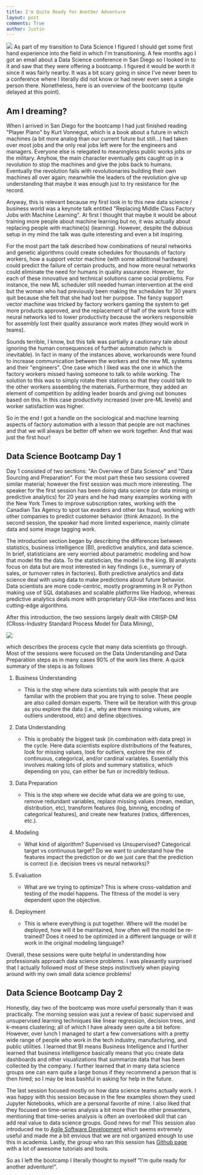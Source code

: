 ```yaml
---
title: I'm Quite Ready for Another Adventure
layout: post
comments: True
author: Justin
---
```


![](https://i.ytimg.com/vi/siDlSFjhNww/maxresdefault.jpg)
As part of my transition to Data Science I figured I should get some first hand
experience into the field in which I'm transitioning. A few months ago I got an email
about a Data Science conference in San Diego so I looked in to it and saw that they 
were offering a bootcamp. I figured it would be worth it since it was fairly nearby.
It was a bit scary going in since I've never been to a conference where I literally 
did not know or had never even seen a single person there. Nonetheless, here is an 
overview of the bootcamp (quite delayed at this point).

## Am I dreaming?

When I arrived in San Diego for the bootcamp I had just finished reading "Player Piano" 
by Kurt Vonnegut, which is a book about a future in which machines (a bit more analog
than our current future but still...) had taken over most jobs and the only real jobs
left were for the engineers and managers. Everyone else is relegated to meaningless
public works jobs or the military. Anyhow, the main character eventually gets caught up
in a revolution to stop the machines and give the jobs back to humans. Eventually the
revolution fails with revolutionaries building their own machines all over again; meanwhile
the leaders of the revolution give up understanding that maybe it was enough just to try
resistance for the record.

Anyway, this is relevant because my first look in to this new data science / business world
was a keynote talk entitled "Replacing Middle Class Factory Jobs with Machine Learning". At
first I thought that maybe it would be about training more people about machine learning but
no, it was actually about replacing people with machine(s) (learning). However, despite the 
dubious setup in my mind the talk was quite interesting and even a bit inspiring.

For the most part the talk described how combinations of neural networks and genetic 
algorithms could create schedules for thousands of factory workers, how a support
vector machine (with some additional hardware) could predict the failure of certain
products, and how more neural networks could eliminate the need for humans in quality
assurance. However, for each of these innovative and technical solutions came social
problems. For instance, the new ML scheduler still needed human intervention at the end
but the woman who had previously been making the schedules for 30 years quit because she
felt that she had lost her purpose. The fancy support vector machine was tricked by factory
workers gaming the system to get more products approved, and the replacement of half of the 
work force with neural networks led to lower productivity because the workers responsible 
for assembly lost their quality assurance work mates (they would work in teams).

Sounds terrible, I know, but this talk was partially a cautionary tale about ignoring
the human consequences of further automation (which is inevitable). In fact in many of 
the instances above, workarounds were found to increase communication between the workers 
and the new ML systems and their "engineers". One case which I liked was the one in which 
the factory workers missed having someone to talk to while working. The solution to this 
was to simply rotate their stations so that they could talk to the other workers assembling 
the materials. Furthermore, they added an element of competition by adding leader boards and 
giving out bonuses based on this. In this case productivity increased (over pre-ML levels) and 
worker satisfaction was higher.

So in the end I got a handle on the sociological and machine learning aspects of factory 
automation with a lesson that people are not machines and that we will always be better off 
when we work together. And that was just the first hour!


## Data Science Bootcamp Day 1

Day 1 consisted of two sections: "An Overview of Data Science" and "Data Sourcing 
and Preparation". For the most part these two sessions covered similar material; however
the first session was much more interesting. The speaker for the first session has been
doing data science (or data mining or predictive analytics) for 20 years and he had many
examples working with the New York Times to improve subscription rates, working with the 
Canadian Tax Agency to spot tax evaders and other tax fraud, working with other companies
to predict customer behavior (think Amazon). In the second session, the speaker had
more limited experience, mainly climate data and some image tagging work.

The introduction section began by describing the differences between statistics, 
business intelligence (BI), predictive analytics, and data science. In brief, statisticians
are very worried about parametric modeling and how that model fits the data. To the 
statistician, the model is the king. BI analysts focus on data but are most interested
in key findings (i.e., summary of sales, or turnover rates in factories). Both predictive
analytics and data science deal with using data to make predictions about future behavior. 
Data scientists are more code-centric, mostly programming in R or Python making use of SQL 
databases and scalable platforms like Hadoop, whereas predictive analytics deals more with
proprietary GUI-like interfaces and less cutting-edge algorithms.

After this introduction, the two sessions largely dealt with CRISP-DM 
(CRoss-Industry Standard Process Model for Data Mining),

![](https://upload.wikimedia.org/wikipedia/commons/b/b9/CRISP-DM_Process_Diagram.png)

which describes the process cycle that many data scientists go through. Most of the sessions
were focused on the Data Understanding and Data Preparation steps as in many cases 90% of the
work lies there. A quick summary of the steps is as follows

1. Business Understanding
	- This is the step where data scientists talk with people that are familiar with
	the problem that you are trying to solve. These people are also called domain experts.
	There will be iteration with this group as you explore the data (i.e., why are there
	missing values, are outliers understood, etc) and define objectives.

2. Data Understanding
	- This is probably the biggest task (in combination with data prep) in the cycle. 
	Here data scientists explore 
	distributions of the features, look for missing values, look for outliers, explore 
	the mix of continuous, categorical, and/or cardinal variables. Essentially this involves
	making lots of plots and summary statistics, which depending on you, can either be fun 
	or incredibly tedious.

3. Data Preparation
	- This is the step where we decide what data we are going to use, remove redundant 
	variables, replace missing values (mean, median, distribution, etc), transform features 
	(log, binning, encoding of categorical features), and create new features 
	(ratios, differences, etc.).

4. Modeling
	- What kind of algorithm? Supervised vs Unsupervised? Categorical target vs 
	continuous target? Do we want to understand how the features impact the prediction
	or do we just care that the prediction is correct (i.e. decision trees vs neural networks)?

5. Evaluation
	- What are we trying to optimize? This is where cross-validation and testing of the model
	happens. The fitness of the model is very dependent upon the objective.

6. Deployment
	- This is where everything is put together. Where will the model be deployed, how will it 
	be maintained, how often will the model be re-trained? Does it need to be optimized in a 
	different language or will it work in the original modeling language?

Overall, these sessions were quite helpful in understanding how professionals approach
data science problems. I was pleasantly surprised that I actually followed most of 
these steps instinctively when playing around with my own small data science problems!

## Data Science Bootcamp Day 2

Honestly, day two of the bootcamp was more useful personally than it was practically. 
The morning session was just a review of basic supervised and unsupervised learning 
techniques like linear regression, decision trees, and k-means clustering; all of 
which I have already seen quite a bit before. However, over lunch I managed to start 
a few conversations with a pretty wide range of people who work in the tech industry, 
manufacturing, and public utilities. I learned that BI means Business Intelligence and 
I further learned that business intelligence basically means that you create data dashboards 
and other visualizations that summarize data that has been collected by the company. I 
further learned that in many data science groups one can earn quite a large bonus if they
recommend a person that is then hired; so I may be less bashful in asking for help in the 
future.

The last session focused mostly on how data science teams actually work. I was happy with 
this session because in the few examples shown they used Jupyter Notebooks, which are a 
personal favorite of mine. I also liked that they focused on time-series analysis a bit more
than the other presenters, mentioning that time-series analysis is often an overlooked skill that can add real value to data science groups. Good news for me! This session also introduced me 
to [Agile Software Development](https://en.wikipedia.org/wiki/Agile_software_development) 
which seems extremely useful and made me a bit envious that we are not organized enough to use 
this in academia. Lastly, the group who ran this session has [Github page](https://github.com/silicon-valley-data-science) with a lot of awesome tutorials and tools.

So as I left the bootcamp I literally thought to myself "I'm quite ready for another adventure!".
